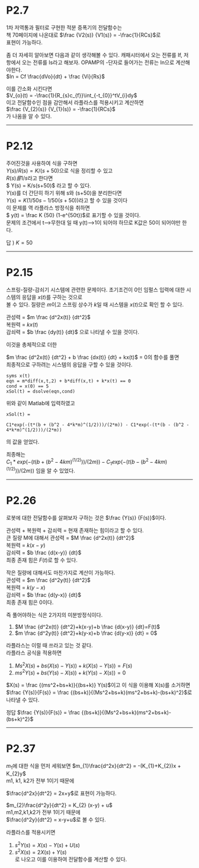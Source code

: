 # P2.7
1차 저역통과 필터로 구현한 적분 증폭기의 전달함수는  
책 70페이지에 나온대로 $\frac {V2(s)} {V1(s)} = -\frac{1}{RCs}$로  
표현이 가능하다.  

좀 더 자세히 알아보면 다음과 같이 생각해볼 수 있다. 캐패시터에서 오는
전류를 If, 저항에서 오는 전류를 Is라고 해보자. OPAMP의 -단자로 들어가는 전류는  In으로 계산해야한다.  
$In = Cf \frac{dVo}{dt} + \frac {Vi}{Rs}$  

이를 간소화 시킨다면  
$V_{o}(t) = -\frac{1}{R_{s}c_{f}}\int_{-t_{0}}^tV_{i}dy$  
이고 전달함수인 점을 감안해서 라플라스를 적용시키고 계산하면  
$\frac {V_{2}(s)} {V_{1}(s)} = -\frac{1}{RCs}$  
가 나옴을 알 수 있다.  

-----------------------------------------------------  

# P2.12  

주어진것을 사용하여 식을 구하면  
$Y(s)/R(s) = K/(s+50)$으로 식을 정리할 수 있고  
$R(s)를 1/s$라고 한다면  
$ Y(s) = K/s(s+50)$ 라고 할 수 있다.  
$Y(s)$를 더 간단히 하기 위해 s와 (s+50)을 분리한다면   
$Y(s) = K(1/50s-1/50(s+50))$라고 할 수 있을 것이다  
이 문제를 역 라플라스 방정식을 취하면  
$ y(t) = \frac K {50} (1-e^{50t})$로 표기할 수 있을 것이다.  
문제의 조건에서 t-->무한대 일 때 y(t)-->1이 되어야 하므로 K값은 50이 되어야만 한다.  

답 ) $K=50$  

-----------------------------------------------------  

# P2.15  
스프링-질량-감쇠기 시스템에 관련한 문제이다. 
초기조건이 0인 임펄스 입력에 대한 시스템의 응답을 $x(t)$를 구하는 것으로  
볼 수 있다. 질량은 $m$이고 스프링 상수가 $k$일 때 시스템을 $x(t)$으로 확인 할 수 있다.  

관성력 = $m \frac {d^2x(t)} {dt^2}$  
복원력 = $kx(t)$  
감쇠력 = $b \frac {dy(t)} {dt}$
으로 나타낼 수 있을 것이다.

이것을 총체적으로 더한 

$m \frac {d^2x(t)} {dt^2} + b \frac {dx(t)} {dt} + kx(t)$ = 0의 함수를 풀면  
최종적으로 구하려는 시스템의 응답을 구할 수 있을 것이다.

```
syms x(t)
eqn = m*diff(x,t,2) + b*diff(x,t) + k*x(t) == 0
cond = x(0) == 5
xSol(t) = dsolve(eqn,cond)
```  
위와 같이 Matlab에 입력하였고

```
xSol(t) =
 
C1*exp(-(t*(b + (b^2 - 4*k*m)^(1/2)))/(2*m)) - C1*exp(-(t*(b - (b^2 - 4*k*m)^(1/2)))/(2*m))
 ```
의 값을 얻었다.  


최종해는  
$C_{1}*exp(-(t(b + (b^2 - 4km)^(1/2)))/(2m)) - C_{1}exp(-(t(b - (b^2 - 4km)^(1/2)))/(2m))$  임을 알 수 있었다.  

-----------------------------------------------------  

# P2.26  
로봇에 대한 전달함수를 살펴보자
구하는 것은 $\frac {Y(s)} {F(s)}$이다.

관성력 + 복원력 + 감쇠력 = 현재 존재하는 힘이라고 할 수 있다.  
큰 질량 M에 대해서 
관성력 = $M \frac {d^2x(t)} {dt^2}$  
복원력 = $k(x-y)$  
감쇠력 = $b \frac {d(x-y)} {dt}$  
최종 존재 힘은 $F(t)$로 할 수 있다.  

작은 질량에 대해서도 마찬가지로 계산이 가능하다.  
관성력 = $m \frac {d^2y(t)} {dt^2}$   
복원력 = $k(y-x)$  
감쇠력 = $b \frac {d(y-x)} {dt}$  
최종 존재 힘은 $0$이다.

즉 풀어야하는 식은 2가지의 미분방정식이다. 
1. $M \frac {d^2x(t)} {dt^2}+k(x-y)+b \frac {d(x-y)} {dt}=F(t)$   
2. $m \frac {d^2y(t)} {dt^2}+k(y-x)+b \frac {d(y-x)} {dt} = 0$  

라플라스는 이럴 때 쓰라고 있는 것 같다.  
라플라스 공식을 적용하면  
1. $Ms^2X(s)+bs(X(s)-Y(s))+k(X(s)-Y(s)) = F(s)$  
2. $ms^2Y(s)+bs(Y(s)-X(s))+k(Y(s)-X(s)) = 0$  

$X(s) = \frac {(ms^2+bs+k)}{(bs+k)} Y(s)$이고 이 식을 이용해 X(s)를 소거하면  
$\frac {Y(s)}{F(s)} = \frac {(bs+k)}{(Ms^2+bs+k)(ms^2+bs+k)-(bs+k)^2}$로 나타낼 수 있다.

정답 $\frac {Y(s)}{F(s)} = \frac {(bs+k)}{(Ms^2+bs+k)(ms^2+bs+k)-(bs+k)^2}$ 

-----------------------------------------------------  
# P2.37  

$m_{1}$에 대한 식을 먼저 세워보면 
$m_{1}\frac{d^2x}{dt^2} = -(K_{1}+K_{2})x + K_{2}y$  
m1, k1, k2가 전부 1이기 때문에  

$\frac{d^2x}{dt^2} = 2x+y$로 표현이 가능하다.  


$m_{2}\frac{d^2y}{dt^2} = K_{2} (x-y) + u$  
m1,m2,k1,k2가 전부 1이기 때문에  
$\frac{d^2y}{dt^2} = x-y+u$로 볼 수 있다.

라플라스를 적용시키면
1. $s^2Y(s)=X(s)-Y(s)+U(s)$  
2. $s^2X(s)=2X(s)+Y(s)$  
로 나오고 이를 이용하여 전달함수를 계산할 수 있다.
